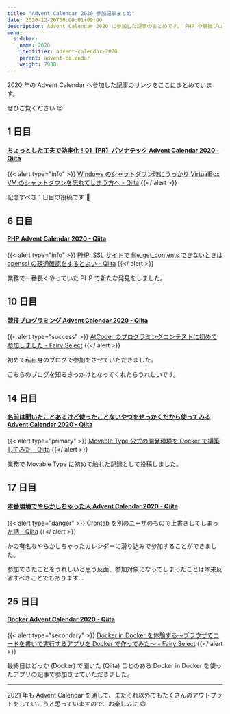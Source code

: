 ```yaml
---
title: "Advent Calendar 2020 参加記事まとめ"
date: 2020-12-26T00:00:01+09:00
description: Advent Calendar 2020 に参加した記事のまとめです。 PHP や競技プログラミング、本番環境でやらかしちゃった人のカレンダーなどに参加しました。
menu:
  sidebar:
    name: 2020
    identifier: advent-calendar-2020
    parent: advent-calendar
    weight: 7980
---
```


2020 年の Advent Calendar へ参加した記事のリンクをここにまとめています。

ぜひご覧ください :wink:

## 1 日目

#### [ちょっとした工夫で効率化！01【PR】パソナテック Advent Calendar 2020 - Qiita](https://qiita.com/advent-calendar/2020/pasonatech-tips)

{{< alert type="info" >}}
[Windows のシャットダウン時にうっかり VirtualBox VM のシャットダウンを忘れてしまう方へ - Qiita](https://qiita.com/noritakaIzumi/items/5b9843284425a9523ed5)
{{</ alert >}}

記念すべき 1 日目の投稿です :tada:

## 6 日目

#### [PHP Advent Calendar 2020 - Qiita](https://qiita.com/advent-calendar/2020/php)

{{< alert type="info" >}}
[PHP: SSL サイトで file_get_contents できないときは openssl の疎通確認をするとよい - Qiita](https://qiita.com/noritakaIzumi/items/76d0c6095d9a11504625)
{{</ alert >}}

業務で一番長くやっていた PHP で新たな発見をしました。

## 10 日目

#### [競技プログラミング Advent Calendar 2020 - Qiita](https://qiita.com/advent-calendar/2020/competitive-programming)

{{< alert type="success" >}}
[AtCoder のプログラミングコンテストに初めて参加しました - Fairy Select](/posts/articles/pariticipate-atcoder-first-time/)<!-- @IGNORE PREVIOUS: link -->
{{</ alert >}}

初めて私自身のブログで参加をさせていただきました。

こちらのブログを知るきっかけとなってくれたらうれしいです。

## 14 日目

#### [名前は聞いたことあるけど使ったことないやつをせっかくだから使ってみる Advent Calendar 2020 - Qiita](https://qiita.com/advent-calendar/2020/sekkaku)

{{< alert type="primary" >}}
[Movable Type 公式の開発環境を Docker で構築してみた - Qiita](https://qiita.com/noritakaIzumi/items/294308b7cb31718f155a)
{{</ alert >}}

業務で Movable Type に初めて触れた記録として投稿しました。

## 17 日目

#### [本番環境でやらかしちゃった人 Advent Calendar 2020 - Qiita](https://qiita.com/advent-calendar/2020/yarakashi-production)

{{< alert type="danger" >}}
[Crontab を別のユーザのもので上書きしてしまった話 - Qiita](https://qiita.com/noritakaIzumi/items/b952df76beeb9aaf2f3d)
{{</ alert >}}

かの有名なやらかしちゃったカレンダーに滑り込みで参加することができました。

参加できたことをうれしいと思う反面、参加対象になってしまったことは本来反省すべきことでもあります...

## 25 日目

#### [Docker Advent Calendar 2020 - Qiita](https://qiita.com/advent-calendar/2020/docker)

{{< alert type="secondary" >}}
[Docker in Docker を体験する～ブラウザでコードを書いて実行するアプリを Docker で作ってみた～ - Fairy Select](/posts/articles/create-repl-mock-app/)<!-- @IGNORE PREVIOUS: link -->
{{</ alert >}}

最終日はどっか (Docker) で聞いた (Qiita) ことのある Docker in Docker を使ったアプリの記事で参加させていただきました。

---

2021 年も Advent Calendar を通して、またそれ以外でもたくさんのアウトプットをしていこうと思っていますので、お楽しみに :smile:
